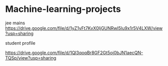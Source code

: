 # Machine-learning-projects

jee mains
https://drive.google.com/file/d/1yZ1yFt7KvX0IjGUNRwI5lu9x1r5V4LXW/view?usp=sharing

student profile

https://drive.google.com/file/d/1Ql3qoqBr8GF2Gt5oj0bJN1aecQN-TQSp/view?usp=sharing
